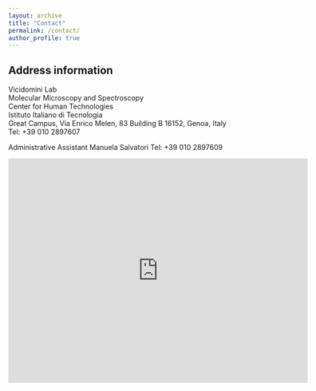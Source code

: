 ```yaml
---
layout: archive
title: "Contact"
permalink: /contact/
author_profile: true
---
```


<h2> Address information </h2>
Vicidomini Lab <br>
Molecular Microscopy and Spectroscopy <br>
Center for Human Technologies <br>
Istituto Italiano di Tecnologia <br>
Great Campus, Via Enrico Melen, 83 Building B
16152, Genoa, Italy <br>
Tel: +39 010 2897607

Administrative Assistant
Manuela Salvatori
Tel: +39 010 2897609

<iframe src="https://www.google.com/maps/place/IIT+-+Center+for+Human+Technologies/@44.4257177,8.8629925,15z/data=!4m12!1m6!3m5!1s0x0:0xbf1620f95bfad002!2sIIT+-+Center+for+Human+Technologies!8m2!3d44.4257177!4d8.8629925!3m4!1s0x0:0xbf1620f95bfad002!8m2!3d44.4257177!4d8.8629925" width="600" height="450" frameborder="0" style="border:0;" allowfullscreen=""></iframe>

<!--- <img src="{{ "LMCB.jpg" | prepend: "/images/" | prepend: base_path }}" alt=""> --->
